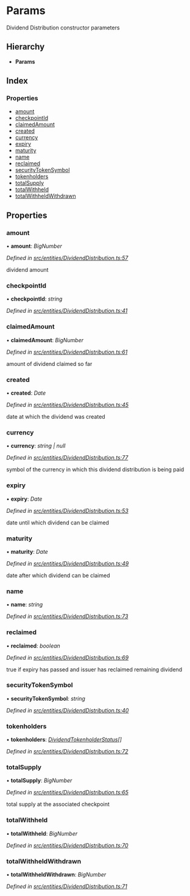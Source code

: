 # Params

Dividend Distribution constructor parameters

## Hierarchy

* **Params**

## Index

### Properties

* [amount](../interfaces/_entities_dividenddistribution_.params.md#amount)
* [checkpointId](../interfaces/_entities_dividenddistribution_.params.md#checkpointid)
* [claimedAmount](../interfaces/_entities_dividenddistribution_.params.md#claimedamount)
* [created](../interfaces/_entities_dividenddistribution_.params.md#created)
* [currency](../interfaces/_entities_dividenddistribution_.params.md#currency)
* [expiry](../interfaces/_entities_dividenddistribution_.params.md#expiry)
* [maturity](../interfaces/_entities_dividenddistribution_.params.md#maturity)
* [name](../interfaces/_entities_dividenddistribution_.params.md#name)
* [reclaimed](../interfaces/_entities_dividenddistribution_.params.md#reclaimed)
* [securityTokenSymbol](../interfaces/_entities_dividenddistribution_.params.md#securitytokensymbol)
* [tokenholders](../interfaces/_entities_dividenddistribution_.params.md#tokenholders)
* [totalSupply](../interfaces/_entities_dividenddistribution_.params.md#totalsupply)
* [totalWithheld](../interfaces/_entities_dividenddistribution_.params.md#totalwithheld)
* [totalWithheldWithdrawn](../interfaces/_entities_dividenddistribution_.params.md#totalwithheldwithdrawn)

## Properties

### amount

• **amount**: _BigNumber_

_Defined in_ [_src/entities/DividendDistribution.ts:57_](https://github.com/PolymathNetwork/polymath-sdk/blob/e8bbc1e/src/entities/DividendDistribution.ts#L57)

dividend amount

### checkpointId

• **checkpointId**: _string_

_Defined in_ [_src/entities/DividendDistribution.ts:41_](https://github.com/PolymathNetwork/polymath-sdk/blob/e8bbc1e/src/entities/DividendDistribution.ts#L41)

### claimedAmount

• **claimedAmount**: _BigNumber_

_Defined in_ [_src/entities/DividendDistribution.ts:61_](https://github.com/PolymathNetwork/polymath-sdk/blob/e8bbc1e/src/entities/DividendDistribution.ts#L61)

amount of dividend claimed so far

### created

• **created**: _Date_

_Defined in_ [_src/entities/DividendDistribution.ts:45_](https://github.com/PolymathNetwork/polymath-sdk/blob/e8bbc1e/src/entities/DividendDistribution.ts#L45)

date at which the dividend was created

### currency

• **currency**: _string \| null_

_Defined in_ [_src/entities/DividendDistribution.ts:77_](https://github.com/PolymathNetwork/polymath-sdk/blob/e8bbc1e/src/entities/DividendDistribution.ts#L77)

symbol of the currency in which this dividend distribution is being paid

### expiry

• **expiry**: _Date_

_Defined in_ [_src/entities/DividendDistribution.ts:53_](https://github.com/PolymathNetwork/polymath-sdk/blob/e8bbc1e/src/entities/DividendDistribution.ts#L53)

date until which dividend can be claimed

### maturity

• **maturity**: _Date_

_Defined in_ [_src/entities/DividendDistribution.ts:49_](https://github.com/PolymathNetwork/polymath-sdk/blob/e8bbc1e/src/entities/DividendDistribution.ts#L49)

date after which dividend can be claimed

### name

• **name**: _string_

_Defined in_ [_src/entities/DividendDistribution.ts:73_](https://github.com/PolymathNetwork/polymath-sdk/blob/e8bbc1e/src/entities/DividendDistribution.ts#L73)

### reclaimed

• **reclaimed**: _boolean_

_Defined in_ [_src/entities/DividendDistribution.ts:69_](https://github.com/PolymathNetwork/polymath-sdk/blob/e8bbc1e/src/entities/DividendDistribution.ts#L69)

true if expiry has passed and issuer has reclaimed remaining dividend

### securityTokenSymbol

• **securityTokenSymbol**: _string_

_Defined in_ [_src/entities/DividendDistribution.ts:40_](https://github.com/PolymathNetwork/polymath-sdk/blob/e8bbc1e/src/entities/DividendDistribution.ts#L40)

### tokenholders

• **tokenholders**: [_DividendTokenholderStatus_](../interfaces/_types_index_.dividendtokenholderstatus.md)_\[\]_

_Defined in_ [_src/entities/DividendDistribution.ts:72_](https://github.com/PolymathNetwork/polymath-sdk/blob/e8bbc1e/src/entities/DividendDistribution.ts#L72)

### totalSupply

• **totalSupply**: _BigNumber_

_Defined in_ [_src/entities/DividendDistribution.ts:65_](https://github.com/PolymathNetwork/polymath-sdk/blob/e8bbc1e/src/entities/DividendDistribution.ts#L65)

total supply at the associated checkpoint

### totalWithheld

• **totalWithheld**: _BigNumber_

_Defined in_ [_src/entities/DividendDistribution.ts:70_](https://github.com/PolymathNetwork/polymath-sdk/blob/e8bbc1e/src/entities/DividendDistribution.ts#L70)

### totalWithheldWithdrawn

• **totalWithheldWithdrawn**: _BigNumber_

_Defined in_ [_src/entities/DividendDistribution.ts:71_](https://github.com/PolymathNetwork/polymath-sdk/blob/e8bbc1e/src/entities/DividendDistribution.ts#L71)

